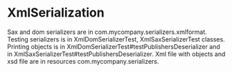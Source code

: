# XmlSerialization

Sax and dom serializers are in com.mycompany.serializers.xmlformat. 
Testing serializers is in XmlDomSerializerTest, XmlSaxSerializerTest classes. 
Printing objects is in XmlDomSerializerTest#testPublishersDeserializer and in XmlSaxSerializerTest#testPublishersDeserializer.
Xml file with objects and xsd file are in resources com.mycompany.serializers.
